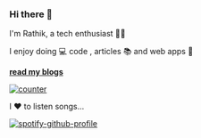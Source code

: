 

### Hi there 👋

I'm Rathik, a tech enthusiast 👨‍💻 

I enjoy doing :computer: code , articles :books: and web apps :unicorn:

**[read my blogs](https://rathik.dev)**


[![counter](https://endudbihhi3wlau.m.pipedream.net/)](http://tod.ly/3iOKHb2)

I ❤ to listen songs...


[![spotify-github-profile](https://spotify-github-profile.vercel.app/api/view?uid=31pfttrv3lq42srrytg5h7qwjtdm&cover_image=true&theme=natemoo-re&bar_color=b14e4e&bar_color_cover=true)](https://spotify-github-profile.vercel.app/api/view?uid=31pfttrv3lq42srrytg5h7qwjtdm&redirect=true)
